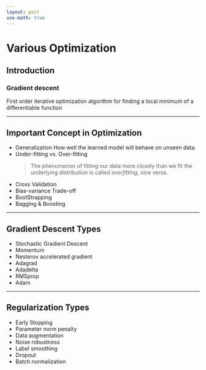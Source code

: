 ```yaml
---
layout: post
use-math: true
---
```


Various Optimization
======

## Introduction
### Gradient descent  

First order iterative optimization algorithm for finding a local minimum of a differentiable function
***

## Important Concept in Optimization
* Generalization
    How well the learned model will behave on unseen data.
* Under-fitting vs. Over-fitting
    > The phenomenon of fitting our data more closely than we fit the underlying distribution is called _overfitting_, vice versa.
* Cross Validation
* Bias-variance Trade-off
* BootStrapping
* Bagging & Boosting

***

## Gradient Descent Types
* Stochastic Gradient Descent
* Momentum
* Nesterov accelerated gradient
* Adagrad
* Adadelta
* RMSprop
* Adam

***

## Regularization Types
* Early Stopping
* Parameter norm penalty
* Data augmentation
* Noise robustness
* Label smoothing
* Dropout
* Batch normalization

